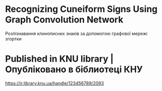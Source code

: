 # Recognizing Cuneiform Signs Using Graph Convolution Network
Розпізнавання клинописних знаків за допомогою графової мережі згортки

# Published in KNU library | Опубліковано в біблиотеці КНУ
https://ir.library.knu.ua/handle/123456789/2093
